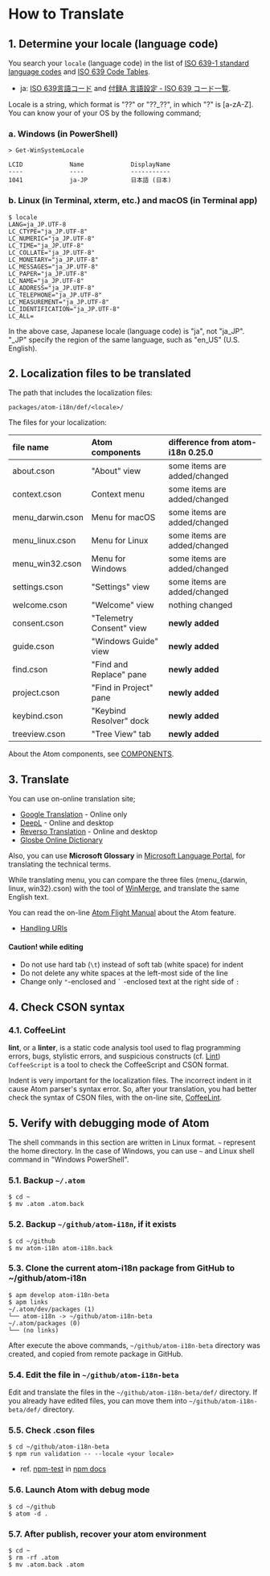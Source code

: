 # How to Translate



## 1. Determine your locale (language code)

You search your `locale` (language code) in the list of [ISO 639-1 standard language codes](https://www.andiamo.co.uk/resources/iso-language-codes/) and [ISO 639 Code Tables](https://iso639-3.sil.org/code_tables/639/data). 
- ja: [ISO 639言語コード](https://www.asahi-net.or.jp/~ax2s-kmtn/ref/iso639.html) and [付録A 言語設定 - ISO 639 コード一覧](https://omegat.sourceforge.io/manual-standard/ja/appendix.languages.html).

Locale is a string, which format is "??" or "??_??", in which "?" is [a-zA-Z].
You can know your *<LOCALE>* of your OS by the following command;

### a. Windows (in PowerShell)
```shell
> Get-WinSystemLocale

LCID             Name             DisplayName
----             ----             -----------
1041             ja-JP            日本語 (日本)

```

### b. Linux (in Terminal, xterm, etc.) and macOS (in Terminal app)
```shell
$ locale
LANG=ja_JP.UTF-8
LC_CTYPE="ja_JP.UTF-8"
LC_NUMERIC="ja_JP.UTF-8"
LC_TIME="ja_JP.UTF-8"
LC_COLLATE="ja_JP.UTF-8"
LC_MONETARY="ja_JP.UTF-8"
LC_MESSAGES="ja_JP.UTF-8"
LC_PAPER="ja_JP.UTF-8"
LC_NAME="ja_JP.UTF-8"
LC_ADDRESS="ja_JP.UTF-8"
LC_TELEPHONE="ja_JP.UTF-8"
LC_MEASUREMENT="ja_JP.UTF-8"
LC_IDENTIFICATION="ja_JP.UTF-8"
LC_ALL=
```

In the above case, Japanese locale (language code) is "ja", not "ja_JP". "_JP" specify the region of the same language, such as "en_US" (U.S. English).



## 2. Localization files to be translated

The path that includes the localization files:
```
packages/atom-i18n/def/<locale>/
```

The files for your localization:

| file name         | Atom components          | difference from atom-i18n 0.25.0 |
|:------------------|:-------------------------|:---------------------------------|
| about.cson        | "About" view             | some items are added/changed     |
| context.cson      | Context menu             | some items are added/changed     |
| menu_darwin.cson  | Menu for macOS           | some items are added/changed     |
| menu_linux.cson   | Menu for Linux           | some items are added/changed     |
| menu_win32.cson   | Menu for Windows         | some items are added/changed     |
| settings.cson     | "Settings" view          | some items are added/changed     |
| welcome.cson      | "Welcome" view           | nothing changed                  |
| consent.cson      | "Telemetry Consent" view | **newly added**                  |
| guide.cson        | "Windows Guide" view     | **newly added**                  |
| find.cson         | "Find and Replace" pane  | **newly added**                  |
| project.cson      | "Find in Project" pane   | **newly added**                  |
| keybind.cson      | "Keybind Resolver" dock  | **newly added**                  |
| treeview.cson     | "Tree View" tab          | **newly added**                  |

About the Atom components, see [COMPONENTS](https://github.com/juggernautjp/atom-i18n-beta/blob/main/doc/COMPONENTS.md).


## 3. Translate

You can use on-online translation site;
- [Google Translation](https://translate.google.com/) - Online only
- [DeepL](https://www.deepl.com/) - Online and desktop
- [Reverso Translation](https://context.reverso.net/translation/) - Online and desktop
- [Glosbe Online Dictionary](https://glosbe.com/)

Also, you can use **Microsoft Glossary** in [Microsoft Language Portal](https://www.microsoft.com/ja-jp/language/), for translating the technical terms.

While translating menu, you can compare the three files (menu_{darwin, linux, win32}.cson) with the tool of [WinMerge](https://winmerge.org/), and translate the same English text.


You can read the on-line [Atom Flight Manual](https://flight-manual.atom.io/) about the Atom feature.
- [Handling URIs](https://flight-manual.atom.io/hacking-atom/sections/handling-uris/)


#### Caution! while editing
- Do not use hard tab (`\t`) instead of soft tab (white space) for indent
- Do not delete any white spaces at the left-most side of the line
- Change only `"`-enclosed and `` ` `` -enclosed  text at the right side of  `:`


## 4. Check CSON syntax

### 4.1. CoffeeLint
**lint**, or a **linter**, is a static code analysis tool used to flag programming errors, bugs, stylistic errors, and suspicious constructs (cf. [Lint](https://en.wikipedia.org/wiki/Lint_(software)))
`CoffeeScript` is a tool to check the CoffeeScript and CSON format.

Indent is very important for the localization files. The incorrect indent in it cause Atom parser's syntax error.
So, after your translation, you had better check the syntax of CSON files, with the on-line site, [CoffeeLint](http://www.coffeelint.org/).



## 5. Verify with debugging mode of Atom
The shell commands in this section are written in Linux format. `~` represent the home directory. 
In the case of Windows, you can use `~` and Linux shell command in "Windows PowerShell".


### 5.1. Backup `~/.atom`
```shell
$ cd ~
$ mv .atom .atom.back
```

### 5.2. Backup `~/github/atom-i18n`, if it exists
```shell
$ cd ~/github
$ mv atom-i18n atom-i18n.back
```

### 5.3.  Clone the current atom-i18n package from GitHub to ~/github/atom-i18n

```shell
$ apm develop atom-i18n-beta
$ apm links
~/.atom/dev/packages (1)
└── atom-i18n -> ~/github/atom-i18n-beta
~/.atom/packages (0)
└── (no links)
```
After execute the above commands, `~/github/atom-i18n-beta` directory was created, and copied from remote package in GitHub.

### 5.4. Edit the file in `~/github/atom-i18n-beta`

Edit and translate the files in the `~/github/atom-i18n-beta/def/` directory.
If you already have edited files, you can move them into `~/github/atom-i18n-beta/def/` directory.


### 5.5. Check .cson files

```shell
$ cd ~/github/atom-i18n-beta
$ npm run validation -- --locale <your locale>
```

- ref. [npm-test](https://docs.npmjs.com/cli/v7/commands/npm-test) in [npm docs](https://docs.npmjs.com/)


### 5.6. Launch Atom with debug mode

```shell
$ cd ~/github
$ atom -d .
```

### 5.7. After publish, recover your atom environment

```shell
$ cd ~
$ rm -rf .atom
$ mv .atom.back .atom
```




